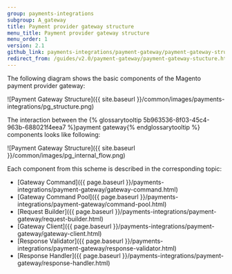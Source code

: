 ```yaml
---
group: payments-integrations
subgroup: A_gateway
title: Payment provider gateway structure
menu_title: Payment provider gateway structure
menu_order: 1
version: 2.1
github_link: payments-integrations/payment-gateway/payment-gateway-structure.md
redirect_from: /guides/v2.0/payment-gateway/payment-gateway-stucture.html
---
```


The following diagram shows the basic components of the Magento payment provider gateway:

![Payment Gateway Structure]({{ site.baseurl }}/common/images/payments-integrations/pg_structure.png)

The interaction between the {% glossarytooltip 5b963536-8f03-45c4-963b-688021f4eea7 %}payment gateway{% endglossarytooltip %} components looks like following:

![Payment Gateway Structure]({{ site.baseurl }}/common/images/pg_internal_flow.png)

Each component from this scheme is described in the corresponding topic:

* [Gateway Command]({{ page.baseurl }}/payments-integrations/payment-gateway/gateway-command.html)
* [Gateway Command Pool]({{ page.baseurl }}/payments-integrations/payment-gateway/command-pool.html)
* [Request Builder]({{ page.baseurl }}/payments-integrations/payment-gateway/request-builder.html)
* [Gateway Client]({{ page.baseurl }}/payments-integrations/payment-gateway/gateway-client.html)
* [Response Validator]({{ page.baseurl }}/payments-integrations/payment-gateway/response-validator.html)
* [Response Handler]({{ page.baseurl }}/payments-integrations/payment-gateway/response-handler.html)




